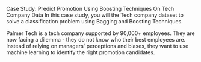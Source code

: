 Case Study: Predict Promotion Using Boosting Techniques On Tech Company Data 
In this case study, you will the Tech company dataset to solve a classification problem using Bagging and Boosting Techniques.

Palmer Tech is a tech company supported by 90,000+ employees. They are now facing a dilemma - they do not know who their best employees are. Instead of relying on managers' perceptions and biases, they want to use machine learning to identify the right promotion candidates.

